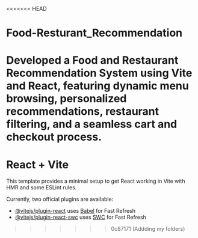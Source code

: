 <<<<<<< HEAD
# Food-Resturant_Recommendation
**Developed a Food and Restaurant Recommendation System using Vite and React, featuring dynamic menu browsing, personalized recommendations, restaurant filtering, and a seamless cart and checkout process.**
=======
# React + Vite

This template provides a minimal setup to get React working in Vite with HMR and some ESLint rules.

Currently, two official plugins are available:

- [@vitejs/plugin-react](https://github.com/vitejs/vite-plugin-react/blob/main/packages/plugin-react/README.md) uses [Babel](https://babeljs.io/) for Fast Refresh
- [@vitejs/plugin-react-swc](https://github.com/vitejs/vite-plugin-react-swc) uses [SWC](https://swc.rs/) for Fast Refresh
>>>>>>> 0c87171 (Addding my folders)
